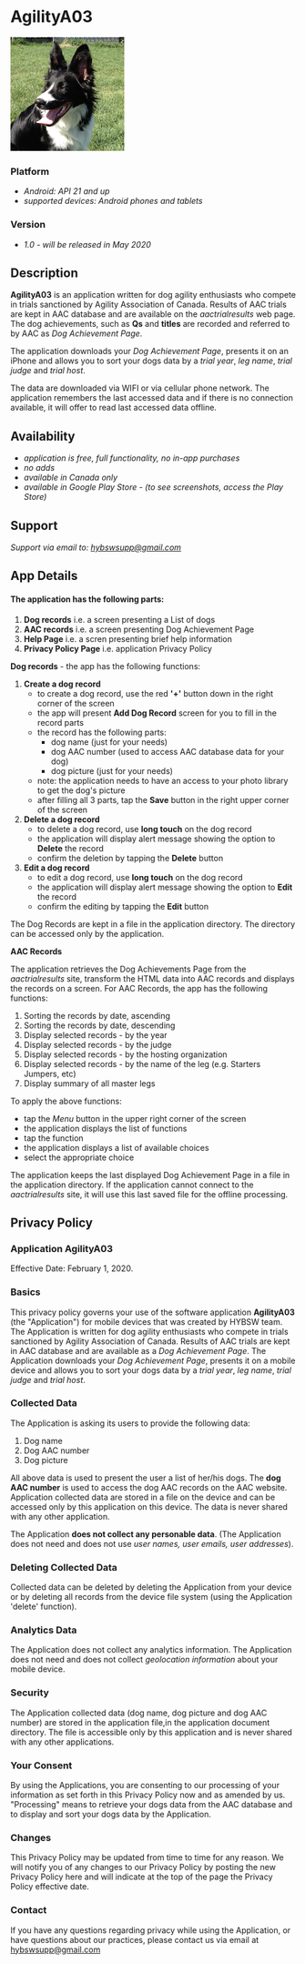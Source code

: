 # AgilityA03


![](images/iconagil.png)

### Platform
- *Android: API 21 and up*
- *supported devices: Android phones and tablets*

### Version
- *1.0 - will be released in May 2020*

## Description
**AgilityA03** is an application written for dog agility enthusiasts who compete in trials
  sanctioned by Agility Association of Canada.
  Results of AAC trials are kept in AAC database and are available on the *aactrialresults* web page.
  The dog achievements, such as **Qs** and **titles** are recorded and referred to by AAC as *Dog Achievement Page*.

  The application downloads your *Dog Achievement Page*, presents it on an iPhone and
  allows you to sort your dogs data by a *trial year*, *leg name*, *trial judge* and
  *trial host*.

  The data are downloaded via WIFI or via cellular phone network.
  The application remembers the last accessed data and if there is no connection available,
  it will offer to read last accessed data offline.


## Availability
- *application is free, full functionality, no in-app purchases*
- *no adds*
- *available in Canada only*
- *available in Google Play Store - (to see screenshots, access the Play Store)*


## Support
*Support via email to: <hybswsupp@gmail.com>*

## App Details
#### The application has the following parts:

1. **Dog records** i.e. a screen presenting a List of dogs
2. **AAC records** i.e. a screen presenting Dog Achievement Page
3. **Help Page** i.e. a scren presenting brief help information
4. **Privacy Policy Page** i.e. application Privacy Policy


**Dog records** - the app has the following functions:

1. **Create a dog record**
	- to create a dog record, use the red **'+'** button down in the right corner of the screen
	- the app will present **Add Dog Record** screen for you to fill in the record parts
	- the record has the following parts:
		- dog name (just for your needs)
		- dog AAC number (used to access AAC database data for your dog)
		- dog picture (just for your needs)
	- note: the application needs to have an access to your photo library to get the dog's picture
	- after filling all 3 parts, tap the **Save** button in the right upper corner of the screen
2. **Delete a dog record**
	- to delete a dog record, use **long touch** on the dog record
	- the application will display alert message showing the option to **Delete** the record
	- confirm the deletion by tapping the  **Delete** button
3. **Edit a dog record**
	- to edit a dog record, use **long touch** on the dog record
	- the application will display alert message showing the option to **Edit** the record
	- confirm the editing by tapping the  **Edit** button

The Dog Records are kept in a file in the application directory.
The directory can be accessed only by the application.


**AAC Records**

The application retrieves the Dog Achievements Page from the *aactrialresults* site,
transform the HTML data into AAC records and displays the records on a screen.
For AAC Records, the app has the following functions:

1. Sorting the records by date, ascending
2. Sorting the records by date, descending
3. Display selected records - by the year
4. Display selected records - by the judge
5. Display selected records - by the hosting organization
6. Display selected records - by the name of the leg (e.g. Starters Jumpers, etc)
7. Display summary of all master legs

To apply the above functions:

- tap the *Menu* button in the upper right corner of the screen
- the application displays the list of functions
- tap the function
- the application displays a list of available choices
- select the appropriate choice

The application keeps the last displayed Dog Achievement Page in a file in
the application directory.
If the application cannot connect to the *aactrialresults* site, it will use
this last saved file for the offline processing.



## Privacy Policy

### Application **AgilityA03**
 Effective Date: February 1, 2020.


### Basics
This privacy policy governs your use of the software application **AgilityA03**  (the "Application")
for mobile devices that was created by HYBSW team.
The Application is written for dog agility enthusiasts who compete in trials
sanctioned by Agility Association of Canada.
Results of AAC trials are kept in AAC database and are available as a *Dog Achievement Page*.
The Application downloads your *Dog Achievement Page*, presents it on a mobile device and
allows you to sort your dogs data by a *trial year*, *leg name*, *trial judge* and *trial host*.

### Collected Data
The Application is asking its users to provide the following data:

1. Dog name
2. Dog AAC number
3. Dog picture

All above data is used to present the user a list of her/his dogs.
The **dog AAC number** is used to access the dog AAC records on the AAC website.
Application collected data are stored in a file on the device and can be accessed
only by this application on this device.
The data is never shared with any other application.

The Application **does not collect any personable data**.
(The Application does not need and does not use *user names, user emails, user addresses*).


### Deleting Collected Data
Collected data can be deleted by deleting the Application from your device or by deleting all records
from the device file system (using the Application 'delete' function).


### Analytics Data
The Application does not collect any analytics information.
The Application does not need and does not collect *geolocation information* about your mobile device.


### Security
The Application collected data (dog name, dog picture and dog AAC number) are stored in the
application file,in the application document directory.
The file is accessible only by this application and is never shared with any other applications.

### Your Consent
By using the Applications, you are consenting to our processing of your information as set
forth in this Privacy Policy now and as amended by us. "Processing" means to retrieve
your dogs data from the AAC database and to display and sort your dogs
data by the Application.

### Changes
This Privacy Policy may be updated from time to time for any reason. We will notify you of any
 changes to our Privacy Policy by posting the new Privacy Policy here and will indicate at the
 top of the page the Privacy Policy effective date.

### Contact
If you have any questions regarding privacy while using the Application, or have questions
about our practices, please contact us via email at <hybswsupp@gmail.com>